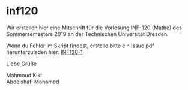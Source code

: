 # inf120
Wir erstellen hier eine Mitschrift für die Vorlesung INF-120 (Mathe) des Sommersemesters 2019 an der Technischen Universität Dresden.

Wenn du Fehler im Skript findest, erstelle bitte ein Issue
pdf herunterzuladen hier:
[INF120-1](https://github.com/CU1KNIGHT/inf120/raw/master/main.pdf)  


Liebe Grüße 
  
Mahmoud Kiki  
Abdelshafi Mohamed
